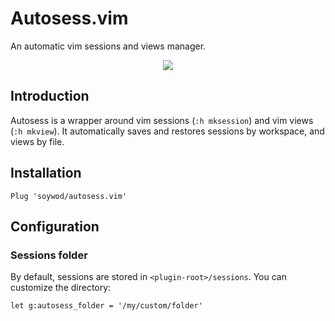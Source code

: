 # Autosess.vim
An automatic vim sessions and views manager.

<p align="center">
  <img src="https://user-images.githubusercontent.com/10437171/57759027-4e0e3900-76f9-11e9-8c55-8b68d72c913b.gif"></img>
</p>

## Introduction

Autosess is a wrapper around vim sessions (`:h mksession`) and vim views (`:h
mkview`). It automatically saves and restores sessions by workspace, and views
by file.

## Installation

```vim
Plug 'soywod/autosess.vim'
```

## Configuration

### Sessions folder

By default, sessions are stored in `<plugin-root>/sessions`. You can customize
the directory:

```vim
let g:autosess_folder = '/my/custom/folder'
```
